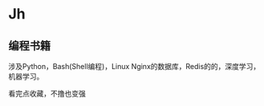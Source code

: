 # Jh #

## 编程书籍 ##

<p>涉及Python，Bash(Shell编程)，Linux 
Nginx的数据库，Redis的的，深度学习，机器学习。<p>


<p>看完点收藏，不撸也变强<p>
